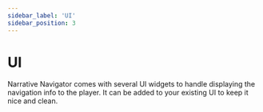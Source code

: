 ```yaml
---
sidebar_label: 'UI'
sidebar_position: 3
---
```


# UI

Narrative Navigator comes with several UI widgets to handle displaying the navigation info to the player. It can be added to your existing UI to keep it nice and clean.
